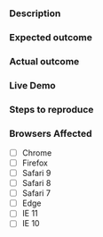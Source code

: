 <!-- Instructions: https://github.com/PolymerElements/iron-page-url/CONTRIBUTING.md#filing-issues -->
### Description
<!-- Example: The `paper-foo` element causes the page to turn pink when clicked. -->

### Expected outcome

<!-- Example: The page stays the same color. -->

### Actual outcome

<!-- Example: The page turns pink. -->

### Live Demo
<!-- Example: https://jsbin.com/cagaye/edit?html,output -->

### Steps to reproduce

<!-- Example
1. Put a `paper-foo` element in the page.
2. Open the page in a web browser.
3. Click the `paper-foo` element.
-->

### Browsers Affected
<!-- Check all that apply -->
- [ ] Chrome
- [ ] Firefox
- [ ] Safari 9
- [ ] Safari 8
- [ ] Safari 7
- [ ] Edge
- [ ] IE 11
- [ ] IE 10
